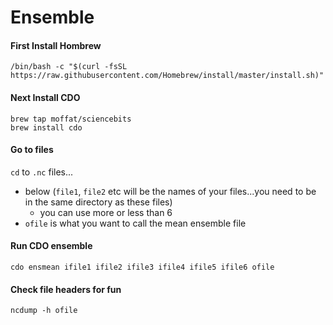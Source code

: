 # Ensemble
#### First Install Hombrew
```
/bin/bash -c "$(curl -fsSL https://raw.githubusercontent.com/Homebrew/install/master/install.sh)"
```

#### Next Install CDO
```
brew tap moffat/sciencebits
brew install cdo
```
#### Go to files
`cd` to `.nc` files...
- below (`file1`, `file2` etc will be the names of your files...you need to be in the same directory as these files)
  - you can use more or less than 6
-  `ofile` is what you want to call the mean ensemble file

#### Run CDO ensemble 
```
cdo ensmean ifile1 ifile2 ifile3 ifile4 ifile5 ifile6 ofile
```

#### Check file headers for fun
```
ncdump -h ofile
```